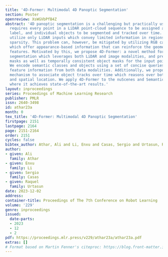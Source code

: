 ```yaml
---
title: '4D-Former: Multimodal 4D Panoptic Segmentation'
section: Poster
openreview: XsWGVbPfB4Z
abstract: '4D panoptic segmentation is a challenging but practically useful task that
  requires every point in a LiDAR point-cloud sequence to be assigned a semantic class
  label, and individual objects to be segmented and tracked over time. Existing approaches
  utilize only LiDAR inputs which convey limited information in regions with point
  sparsity. This problem can, however, be mitigated by utilizing RGB camera images
  which offer appearance-based information that can reinforce the geometry-based LiDAR
  features. Motivated by this, we propose 4D-Former: a novel method for 4D panoptic
  segmentation which leverages both LiDAR and image modalities, and predicts semantic
  masks as well as temporally consistent object masks for the input point-cloud sequence.
  We encode semantic classes and objects using a set of concise queries which absorb
  feature information from both data modalities. Additionally, we propose a learned
  mechanism to associate object tracks over time which reasons over both appearance
  and spatial location. We apply 4D-Former to the nuScenes and SemanticKITTI datasets
  where it achieves state-of-the-art results.'
layout: inproceedings
series: Proceedings of Machine Learning Research
publisher: PMLR
issn: 2640-3498
id: athar23a
month: 0
tex_title: '4D-Former: Multimodal 4D Panoptic Segmentation'
firstpage: 2151
lastpage: 2164
page: 2151-2164
order: 2151
cycles: false
bibtex_author: Athar, Ali and Li, Enxu and Casas, Sergio and Urtasun, Raquel
author:
- given: Ali
  family: Athar
- given: Enxu
  family: Li
- given: Sergio
  family: Casas
- given: Raquel
  family: Urtasun
date: 2023-12-02
address:
container-title: Proceedings of The 7th Conference on Robot Learning
volume: '229'
genre: inproceedings
issued:
  date-parts:
  - 2023
  - 12
  - 2
pdf: https://proceedings.mlr.press/v229/athar23a/athar23a.pdf
extras: []
# Format based on Martin Fenner's citeproc: https://blog.front-matter.io/posts/citeproc-yaml-for-bibliographies/
---
```


